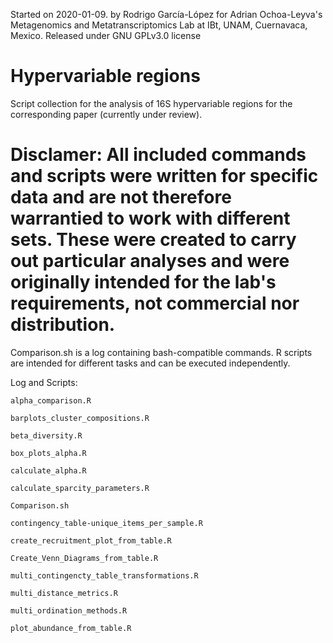 Started on 2020-01-09.
by Rodrigo García-López for Adrian Ochoa-Leyva's Metagenomics and Metatranscriptomics Lab at IBt, UNAM, Cuernavaca, Mexico.
Released under GNU GPLv3.0 license

# Hypervariable regions
Script collection for the analysis of 16S hypervariable regions for the corresponding paper (currently under review).

# Disclamer: All included commands and scripts were written for specific data and are not therefore warrantied to work with different sets. These were created to carry out particular analyses and were originally intended for the lab's requirements, not commercial nor distribution.

Comparison.sh is a log containing bash-compatible commands. R scripts are intended for different tasks and can be executed independently.

Log and Scripts:

	alpha_comparison.R

	barplots_cluster_compositions.R

	beta_diversity.R

	box_plots_alpha.R

	calculate_alpha.R

	calculate_sparcity_parameters.R

	Comparison.sh

	contingency_table-unique_items_per_sample.R

	create_recruitment_plot_from_table.R

	Create_Venn_Diagrams_from_table.R

	multi_contingencty_table_transformations.R

	multi_distance_metrics.R

	multi_ordination_methods.R

	plot_abundance_from_table.R
